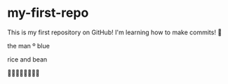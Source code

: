 # my-first-repo

This is my first repository on GitHub!
I'm learning how to make commits! 🚀

the man º blue

rice and bean


🚀🚀🚀🚀🚀🚀🚀🚀
